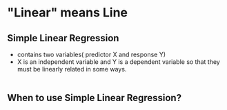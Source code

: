 # "Linear" means Line
## Simple Linear Regression
- contains two variables( predictor X and response Y) 
- X is an independent variable and Y is a dependent variable so that they must be linearly related in some ways.<br><br>

## When to use Simple Linear Regression?<br>





